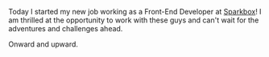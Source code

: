 Today I started my new job working as a Front-End Developer at [Sparkbox](http://seesparkbox.com/)\! I am thrilled at the opportunity to work with these guys and can't wait for the adventures and challenges ahead.

Onward and upward.
